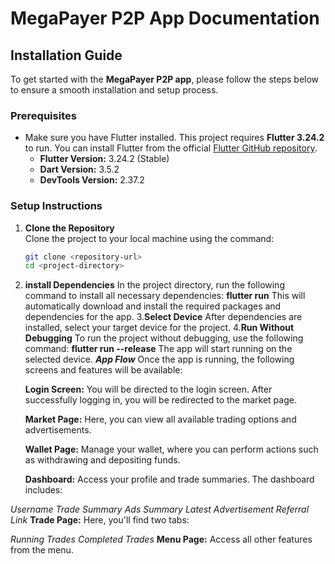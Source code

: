 # MegaPayer P2P App Documentation

## Installation Guide

To get started with the **MegaPayer P2P app**, please follow the steps below to ensure a smooth installation and setup process.

### Prerequisites

- Make sure you have Flutter installed. This project requires **Flutter 3.24.2** to run. You can install Flutter from the official [Flutter GitHub repository](https://github.com/flutter/flutter.git).
  - **Flutter Version:** 3.24.2 (Stable)
  - **Dart Version:** 3.5.2
  - **DevTools Version:** 2.37.2

### Setup Instructions

1. **Clone the Repository**  
   Clone the project to your local machine using the command:
   ```bash
   git clone <repository-url>
   cd <project-directory>
2. **install Dependencies**
   In the project directory, run the following command to install all necessary dependencies:
   **flutter run**
   This will automatically download and install the required packages and dependencies for the app.
3.**Select Device**
   After dependencies are installed, select your target device for the project.
4.**Run Without Debugging**
   To run the project without debugging, use the following command:
   **flutter run --release**
   The app will start running on the selected device.
   ***App Flow***
   Once the app is running, the following screens and features will be available:

   **Login Screen:**
   You will be directed to the login screen. After successfully logging in, you will be redirected to the market page.

   **Market Page:**
   Here, you can view all available trading options and advertisements.

   **Wallet Page:**
   Manage your wallet, where you can perform actions such as withdrawing and depositing funds.

   **Dashboard:**
   Access your profile and trade summaries. The dashboard includes:

 *Username*
 *Trade Summary*
 *Ads Summary*
 *Latest Advertisement*
 *Referral Link*
  **Trade Page:**
   Here, you'll find two tabs:

*Running Trades*
*Completed Trades*
 **Menu Page:**
  Access all other features from the menu.
